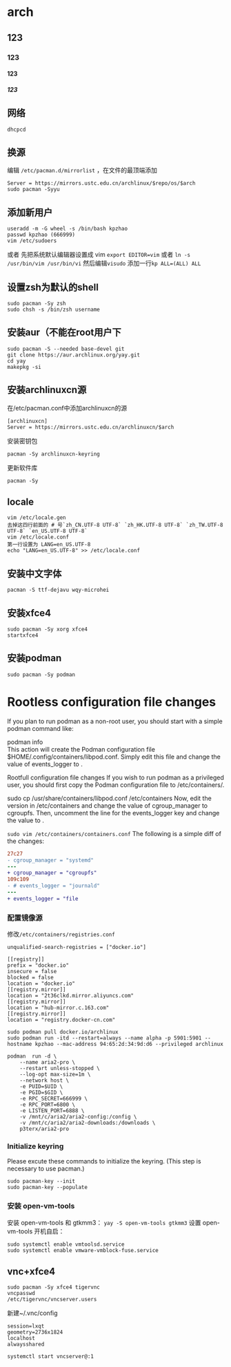 # arch
## 123
### 123
#### 123
##### 123
## 网络
```
dhcpcd  
```
## 换源
编辑 `/etc/pacman.d/mirrorlist` ，在文件的最顶端添加  
```
Server = https://mirrors.ustc.edu.cn/archlinux/$repo/os/$arch  
sudo pacman -Syyu
```
## 添加新用户
```
useradd -m -G wheel -s /bin/bash kpzhao  
passwd kpzhao (666999) 
vim /etc/sudoers
```
或者
先把系统默认编辑器设置成 vim `export EDITOR=vim` 或者 `ln -s /usr/bin/vim /usr/bin/vi` 
然后编辑`visudo` 
添加一行`kp ALL=(ALL) ALL`
## 设置zsh为默认的shell
```
sudo pacman -Sy zsh
sudo chsh -s /bin/zsh username  
```

## 安装aur（不能在root用户下  
```
sudo pacman -S --needed base-devel git
git clone https://aur.archlinux.org/yay.git
cd yay
makepkg -si
```
## 安装archlinuxcn源
在/etc/pacman.conf中添加archlinuxcn的源  
```
[archlinuxcn]    
Server = https://mirrors.ustc.edu.cn/archlinuxcn/$arch  
```
安装密钥包
```
pacman -Sy archlinuxcn-keyring  
```
更新软件库
```
pacman -Sy
```
## locale
```
vim /etc/locale.gen  
去掉这四行前面的 # 号`zh_CN.UTF-8 UTF-8` `zh_HK.UTF-8 UTF-8` `zh_TW.UTF-8 UTF-8` `en_US.UTF-8 UTF-8`  
vim /etc/locale.conf  
第一行设置为 LANG=en_US.UTF-8  
echo "LANG=en_US.UTF-8" >> /etc/locale.conf
```
## 安装中文字体
```
pacman -S ttf-dejavu wqy-microhei
```
## 安装xfce4
```
sudo pacman -Sy xorg xfce4  
startxfce4
```

## 安装podman
```
sudo pacman -Sy podman
```

# Rootless configuration file changes
If you plan to run podman as a non-root user, you should start with a simple podman command like:

  podman info  
This action will create the Podman configuration file $HOME/.config/containers/libpod.conf. Simply edit this file and change the value of events_logger to <file>.

Rootfull configuration file changes
If you wish to run podman as a privileged user, you should first copy the Podman configuration file to /etc/containers/.

  sudo cp /usr/share/containers/libpod.conf /etc/containers
Now, edit the version in /etc/containers and change the value of cgroup_manager to cgroupfs. Then, uncomment the line for the events_logger key and change the value to <file>.

`sudo vim /etc/containers/containers.conf`
The following is a simple diff of the changes:
``` diff
27c27
- cgroup_manager = "systemd"
---
+ cgroup_manager = "cgroupfs"
109c109
- # events_logger = "journald"
---
+ events_logger = "file
```

### 配置镜像源
修改`/etc/containers/registries.conf`  
```
unqualified-search-registries = ["docker.io"]

[[registry]]
prefix = "docker.io"
insecure = false
blocked = false
location = "docker.io"  
[[registry.mirror]]
location = "2t36clkd.mirror.aliyuncs.com"
[[registry.mirror]]
location = "hub-mirror.c.163.com"
[[registry.mirror]]
location = "registry.docker-cn.com"
```
```
sudo podman pull docker.io/archlinux  
sudo podman run -itd --restart=always --name alpha -p 5901:5901 --hostname kpzhao --mac-address 94:65:2d:34:9d:d6 --privileged archlinux
```
```
podman  run -d \
    --name aria2-pro \
    --restart unless-stopped \
    --log-opt max-size=1m \
    --network host \
    -e PUID=$UID \
    -e PGID=$GID \
    -e RPC_SECRET=666999 \
    -e RPC_PORT=6800 \
    -e LISTEN_PORT=6888 \
    -v /mnt/c/aria2/aria2-config:/config \
    -v /mnt/c/aria2/aria2-downloads:/downloads \
    p3terx/aria2-pro
```
### Initialize keyring

Please excute these commands to initialize the keyring.
(This step is necessary to use pacman.)

```shell
sudo pacman-key --init
sudo pacman-key --populate
```

### 安装 open-vm-tools
安装 open-vm-tools 和 gtkmm3：
`yay -S open-vm-tools gtkmm3`
设置 open-vm-tools 开机自启：
```
sudo systemctl enable vmtoolsd.service
sudo systemctl enable vmware-vmblock-fuse.service
```
## vnc+xfce4
```
sudo pacman -Sy xfce4 tigervnc
vncpasswd
/etc/tigervnc/vncserver.users
```
新建~/.vnc/config
```
session=lxqt
geometry=2736x1824
localhost
alwaysshared
```

```
systemctl start vncserver@:1
```
